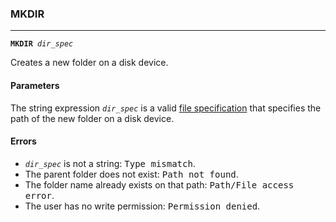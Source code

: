 ### MKDIR
***
<code><b>MKDIR</b> <var>dir_spec</var></code>

Creates a new folder on a disk device.

#### Parameters
The string expression <code><var>dir_spec</var></code> is a valid [file specification](#file-specification) that specifies
the path of the new folder on a disk device.

#### Errors
* <code><var>dir_spec</var></code> is not a string: <samp>Type mismatch</samp>.
* The parent folder does not exist: <samp>Path not found</samp>.
* The folder name already exists on that path: <samp>Path/File access error</samp>.
* The user has no write permission: <samp>Permission denied</samp>.
